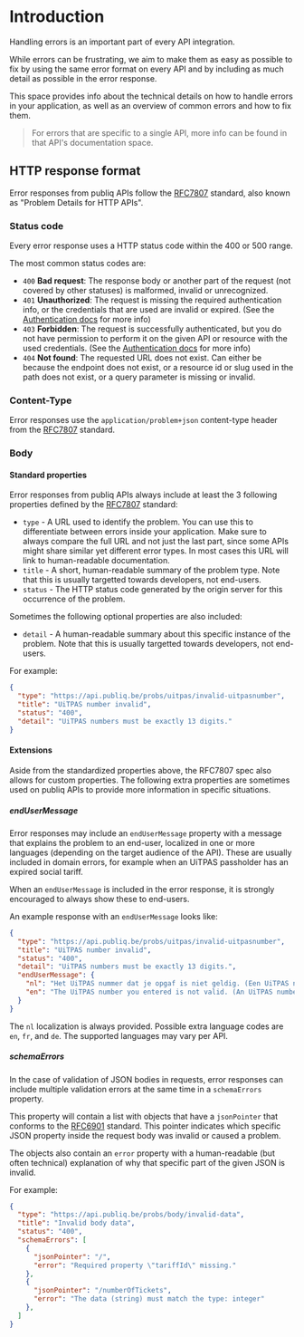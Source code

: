 # Introduction

Handling errors is an important part of every API integration.

While errors can be frustrating, we aim to make them as easy as possible to fix by using the same error format on every API and by including as much detail as possible in the error response.

This space provides info about the technical details on how to handle errors in your application, as well as an overview of common errors and how to fix them.

> For errors that are specific to a single API, more info can be found in that API's documentation space.

## HTTP response format

Error responses from publiq APIs follow the [RFC7807](https://datatracker.ietf.org/doc/html/rfc7807) standard, also known as "Problem Details for HTTP APIs".

### Status code

Every error response uses a HTTP status code within the 400 or 500 range.

The most common status codes are:

*   `400` **Bad request**: The response body or another part of the request (not covered by other statuses) is malformed, invalid or unrecognized.
*   `401` **Unauthorized**: The request is missing the required authentication info, or the credentials that are used are invalid or expired. (See the [Authentication docs](https://publiq.stoplight.io/docs/authentication/docs/errors.md#unauthorized) for more info)
*   `403` **Forbidden**: The request is successfully authenticated, but you do not have permission to perform it on the given API or resource with the used credentials. (See the [Authentication docs](https://publiq.stoplight.io/docs/authentication/docs/errors.md#forbidden) for more info)
*   `404` **Not found**: The requested URL does not exist. Can either be because the endpoint does not exist, or a resource id or slug used in the path does not exist, or a query parameter is missing or invalid.

### Content-Type

Error responses use the `application/problem+json` content-type header from the [RFC7807](https://datatracker.ietf.org/doc/html/rfc7807) standard.

### Body

#### Standard properties

Error responses from publiq APIs always include at least the 3 following properties defined by the [RFC7807](https://datatracker.ietf.org/doc/html/rfc7807) standard:

*   `type` - A URL used to identify the problem. You can use this to differentiate between errors inside your application. Make sure to always compare the full URL and not just the last part, since some APIs might share similar yet different error types. In most cases this URL will link to human-readable documentation.
*   `title` - A short, human-readable summary of the problem type. Note that this is usually targetted towards developers, not end-users.
*   `status` - The HTTP status code generated by the origin server for this occurrence of the problem.

Sometimes the following optional properties are also included:

*   `detail` - A human-readable summary about this specific instance of the problem. Note that this is usually targetted towards developers, not end-users.

For example:

```json
{
  "type": "https://api.publiq.be/probs/uitpas/invalid-uitpasnumber",
  "title": "UiTPAS number invalid",
  "status": "400",
  "detail": "UiTPAS numbers must be exactly 13 digits."
}
```

#### Extensions

Aside from the standardized properties above, the RFC7807 spec also allows for custom properties. The following extra properties are sometimes used on publiq APIs to provide more information in specific situations.

##### endUserMessage

Error responses may include an `endUserMessage` property with a message that explains the problem to an end-user, localized in one or more languages (depending on the target audience of the API). These are usually included in domain errors, for example when an UiTPAS passholder has an expired social tariff.

When an `endUserMessage` is included in the error response, it is strongly encouraged to always show these to end-users.

An example response with an `endUserMessage` looks like:

```json
{
  "type": "https://api.publiq.be/probs/uitpas/invalid-uitpasnumber",
  "title": "UiTPAS number invalid",
  "status": "400",
  "detail": "UiTPAS numbers must be exactly 13 digits.",
  "endUserMessage": {
    "nl": "Het UiTPAS nummer dat je opgaf is niet geldig. (Een UiTPAS nummer bestaat uit exact 13 cijfers.)",
    "en": "The UiTPAS number you entered is not valid. (An UiTPAS number is exactly 13 digits.)"
  }
}
```

The `nl` localization is always provided. Possible extra language codes are `en`, `fr`, and `de`. The supported languages may vary per API.

##### schemaErrors

In the case of validation of JSON bodies in requests, error responses can include multiple validation errors at the same time in a `schemaErrors` property.

This property will contain a list with objects that have a `jsonPointer` that conforms to the [RFC6901](https://datatracker.ietf.org/doc/html/rfc6901) standard. This pointer indicates which specific JSON property inside the request body was invalid or caused a problem.

The objects also contain an `error` property with a human-readable (but often technical) explanation of why that specific part of the given JSON is invalid.

For example:

```json
{
  "type": "https://api.publiq.be/probs/body/invalid-data",
  "title": "Invalid body data",
  "status": "400",
  "schemaErrors": [
    {
      "jsonPointer": "/",
      "error": "Required property \"tariffId\" missing."
    },
    {
      "jsonPointer": "/numberOfTickets",
      "error": "The data (string) must match the type: integer"
    },
  ]
}
```

